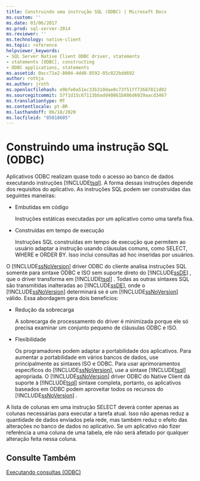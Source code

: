 ```yaml
---
title: Construindo uma instrução SQL (ODBC) | Microsoft Docs
ms.custom: ''
ms.date: 03/06/2017
ms.prod: sql-server-2014
ms.reviewer: ''
ms.technology: native-client
ms.topic: reference
helpviewer_keywords:
- SQL Server Native Client ODBC driver, statements
- statements [ODBC], constructing
- ODBC applications, statements
ms.assetid: 0acc71e2-8004-4dd8-8592-05c022bdd692
author: rothja
ms.author: jroth
ms.openlocfilehash: e9bfe0a51ec33b310dae0c73f51ff72687811d02
ms.sourcegitcommit: 57f1d15c67113bbadd40861b886d6929aacd3467
ms.translationtype: MT
ms.contentlocale: pt-BR
ms.lasthandoff: 06/18/2020
ms.locfileid: "85018605"
---
```

# <a name="constructing-an-sql-statement-odbc"></a>Construindo uma instrução SQL (ODBC)
  Aplicativos ODBC realizam quase todo o acesso ao banco de dados executando instruções [!INCLUDE[tsql](../../includes/tsql-md.md)]. A forma dessas instruções depende dos requisitos do aplicativo. As instruções SQL podem ser construídas das seguintes maneiras:  
  
-   Embutidas em código  
  
     Instruções estáticas executadas por um aplicativo como uma tarefa fixa.  
  
-   Construídas em tempo de execução  
  
     Instruções SQL construídas em tempo de execução que permitem ao usuário adaptar a instrução usando cláusulas comuns, como SELECT, WHERE e ORDER BY. Isso inclui consultas ad hoc inseridas por usuários.  
  
 O [!INCLUDE[ssNoVersion](../../includes/ssnoversion-md.md)] driver ODBC do cliente analisa instruções SQL somente para sintaxe ODBC e ISO sem suporte direto do [!INCLUDE[ssDE](../../includes/ssde-md.md)] , que o driver transforma em [!INCLUDE[tsql](../../includes/tsql-md.md)] . Todas as outras sintaxes SQL são transmitidas inalteradas ao [!INCLUDE[ssDE](../../includes/ssde-md.md)], onde o [!INCLUDE[ssNoVersion](../../includes/ssnoversion-md.md)] determinará se é um [!INCLUDE[ssNoVersion](../../includes/ssnoversion-md.md)] válido. Essa abordagem gera dois benefícios:  
  
-   Redução da sobrecarga  
  
     A sobrecarga de processamento do driver é minimizada porque ele só precisa examinar um conjunto pequeno de cláusulas ODBC e ISO.  
  
-   Flexibilidade  
  
     Os programadores podem adaptar a portabilidade dos aplicativos. Para aumentar a portabilidade em vários bancos de dados, use principalmente as sintaxes ISO e ODBC. Para usar aprimoramentos específicos do [!INCLUDE[ssNoVersion](../../includes/ssnoversion-md.md)], use a sintaxe [!INCLUDE[tsql](../../includes/tsql-md.md)] apropriada. O [!INCLUDE[ssNoVersion](../../includes/ssnoversion-md.md)] driver ODBC do Native Client dá suporte à [!INCLUDE[tsql](../../includes/tsql-md.md)] sintaxe completa, portanto, os aplicativos baseados em ODBC podem aproveitar todos os recursos do [!INCLUDE[ssNoVersion](../../includes/ssnoversion-md.md)] .  
  
 A lista de colunas em uma instrução SELECT deverá conter apenas as colunas necessárias para executar a tarefa atual. Isso não apenas reduz a quantidade de dados enviados pela rede, mas também reduz o efeito das alterações no banco de dados no aplicativo. Se um aplicativo não fizer referência a uma coluna de uma tabela, ele não será afetado por qualquer alteração feita nessa coluna.  
  
## <a name="see-also"></a>Consulte Também  
 [Executando consultas &#40;ODBC&#41;](executing-queries-odbc.md)  
  
  
